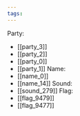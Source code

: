 ```yaml
---
tags:
---
```

Party:
- [[party_3]]
- [[party_2]]
- [[party_0]]
- [[party_1]]
Name:
- [[name_0]]
- [[name_14]]
Sound:
- [[sound_279]]
Flag:
- [[flag_9479]]
- [[flag_9477]]
